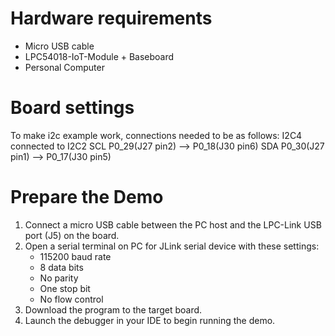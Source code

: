 Hardware requirements
=====================
- Micro USB cable
- LPC54018-IoT-Module + Baseboard
- Personal Computer

Board settings
==============
To make i2c example work, connections needed to be as follows:
        I2C4              connected to     I2C2
SCL     P0_29(J27 pin2)        -->          P0_18(J30 pin6)
SDA     P0_30(J27 pin1)        -->          P0_17(J30 pin5)

Prepare the Demo
================
1. Connect a micro USB cable between the PC host and the LPC-Link USB port (J5) on the board.
2. Open a serial terminal on PC for JLink serial device with these settings:
   - 115200 baud rate
   - 8 data bits
   - No parity
   - One stop bit
   - No flow control
3. Download the program to the target board.
4. Launch the debugger in your IDE to begin running
   the demo.
